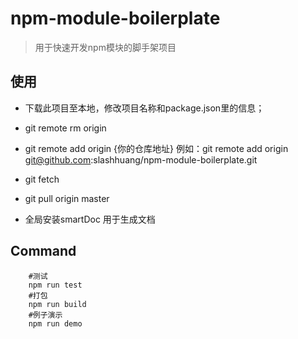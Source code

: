 # npm-module-boilerplate

> 用于快速开发npm模块的脚手架项目

## 使用

- 下载此项目至本地，修改项目名称和package.json里的信息；
- git remote rm origin
- git remote add origin {你的仓库地址}  例如：git remote add origin git@github.com:slashhuang/npm-module-boilerplate.git
- git fetch
- git pull origin master

- 全局安装smartDoc 用于生成文档

## Command

```
	#测试	
	npm run test	
	#打包	
	npm run build	
	#例子演示	
	npm run demo	
```


